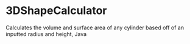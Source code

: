 # 3DShapeCalculator
 Calculates the volume and surface area of any cylinder based off of an inputted radius and height, Java
